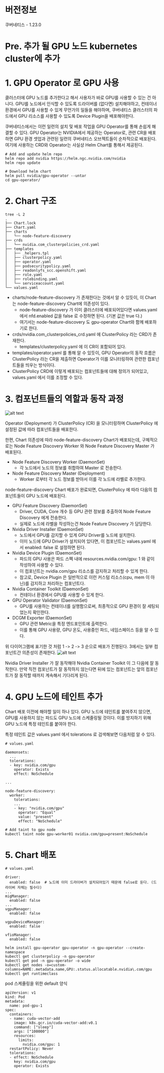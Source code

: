 # 버전정보
쿠버네티스 - 1.23.0

# Pre. 추가 될 GPU 노드 kubernetes cluster에 추가

# 1. GPU Operator 로 GPU 사용

클러스터에 GPU 노드를 추가한다고 해서 사용자가 바로 GPU를 사용할 수 있는 건 아니다. GPU를 노드에서 인식할 수 있도록 드라이버를 (없다면) 설치해야하고, 컨테이너 환경에서 GPU를 사용할 수 있게 무언가의 일들을 해야하며, 쿠버네티스 클러스터의 파드에서 GPU 리소스를 사용할 수 있도록 Device Plugin을 배포해야한다.

쿠버네티스에서는 이런 일련의 설치 및 배포 작업을 GPU Operator를 통해 손쉽게 해결할 수 있다. GPU Operator는 NVIDIA에서 제공하는 Operator로, 관련 CR을 배포하면 GPU 환경 셋업과 관련된 일련의 쿠버네티스 오브젝트들이 순차적으로 배포된다. 여기에 사용하는 CRD와 Operator는 사실상 Helm Chart를 통해서 제공된다.

```shell
# Add and update helm repo
helm repo add nvidia https://helm.ngc.nvidia.com/nvidia
helm repo update

# Download helm chart
helm pull nvidia/gpu-operator --untar
cd gpu-operator/
```

# 2. Chart 구조
```shell
tree -L 2
.
├── Chart.lock
├── Chart.yaml
├── charts
│   └── node-feature-discovery
├── crds
│   └── nvidia.com_clusterpolicies_crd.yaml
├── templates
│   ├── _helpers.tpl
│   ├── clusterpolicy.yaml
│   ├── operator.yaml
│   ├── podsecuritypolicy.yaml
│   ├── readonlyfs_scc.openshift.yaml
│   ├── role.yaml
│   ├── rolebinding.yaml
│   └── serviceaccount.yaml
└── values.yaml
```

* charts/node-feature-discovery 가 존재한다는 것에서 알 수 있듯이, 이 Chart는 node-feature-discovery Chart에 의존성이 있다.
    * node-feature-discovery 가 이미 클러스터에 배포되어있다면 values.yaml 에서 nfd.enabled 값을 false 로 수정하면 된다. (기본 값은 true 다.)
    * 여기서는 node-feature-discovery 도 gpu-operator Chart와 함께 배포하기로 한다.
* crds/nvidia.com_clusterpolicies_crd.yaml 에 ClusterPolicy 라는 CRD가 존재한다.
    * templates/clusterpolicy.yaml 에 이 CR이 포함되어 있다.
* templates/operator.yaml 를 통해 알 수 있듯이, GPU Operator의 동작 흐름은 ClusterPolicy 라는 CR을 제출하면 Operator가 이를 모니터링하여 관련한 컴포넌트들을 띄우는 방식이다.
* ClusterPolicy CRD에 이렇게 배포되는 컴포넌트들에 대해 정의가 되어있고, values.yaml 에서 이를 조정할 수 있다.

# 3. 컴포넌트들의 역할과 동작 과정
![alt text](image.png)

Operator (Deployment) 가 ClusterPolicy (CR) 을 모니터링하며 ClusterPolicy 에 설정된 값에 따라 컴포넌트들을 배포한다.

한편, Chart 의존성에 따라 node-feature-discovery Chart가 배포되는데, 구체적으로는 Node Feature Discovery Worker 와 Node Feature Discovery Master 가 배포된다.

* Node Feature Discovery Worker (DaemonSet)
    * 각 노드에서 노드의 정보를 취합하여 Master 로 전송한다.
* Node Feature Discovery Master (Deployment)
    * Worker 로부터 각 노드 정보를 받아서 이를 각 노드에 라벨로 추가한다.

node-feature-discovery Chart 배포가 완료되면, ClusterPolicy 에 따라 다음의 컴포넌트들이 GPU 노드에 배포된다.

* GPU Feature Discovery (DaemonSet)
    * Driver, CUDA, Core 개수 등 GPU 관련 정보를 추출하여 Node Feature Discovery 에게 전송한다.
    * 실제로 노드에 라벨을 작성하는건 Node Feature Discovery 가 담당한다.
* Nvidia Driver Installer (DaemonSet)
    * 노드에서 GPU를 감지할 수 있게 GPU Driver를 노드에 설치한다.
    * 이미 노드에 GPU Driver가 설치되어 있다면, 이 컴포넌트는 values.yaml 에서 enabled: false 로 설정하면 된다.
* Nvidia Device Plugin (DaemonSet)
    * 파드의 GPU 사용은 파드 스펙 내에 resources.nvidia.com/gpu: 1 와 같이 작성하여 사용할 수 있다.
    * 이 컴포넌트는 nvidia.com/gpu 리소스를 감지하고 처리할 수 있게 한다.
    * 참고로, Device Plugin 은 일반적으로 이런 커스텀 리소스(cpu, mem 이 아닌)를 감지하고 처리하는 컴포넌트다.
* Nvidia Container Toolkit (DaemonSet)
    * 컨테이너 환경에서 GPU를 사용할 수 있게 한다.
* GPU Operator Validator (DaemonSet)
    * GPU를 사용하는 컨테이너를 실행함으로써, 최종적으로 GPU 환경이 잘 세팅되었는지 확인한다.
* DCGM Exporter (DaemonSet)
    * GPU 관련 Metric을 특정 엔드포인트에 출력한다.
    * 이를 통해 GPU 사용량, GPU 온도, 사용중인 파드, 네임스페이스 등을 알 수 있다.

위 다이어그램에 표기한 것 처럼 1 -> 2 -> 3 순으로 배포가 진행된다. 3에서는 일부 컴포넌트간 의존성이 존재한다.
![alt text](image-1.png)

Nvidia Driver Installer 가 잘 동작해야 Nvidia Container Toolkit 이 그 다음에 잘 동작한다. 만약 직전 컴포넌트가 잘 동작하지 않는다면 뒤에 있는 컴포넌트는 앞의 컴포넌트가 잘 동작할 때까지 계속해서 기다리게 된다.


# 4. GPU 노드에 테인트 추가
Chart 배포 이전에 해야할 일이 하나 있다. GPU 노드에 테인트를 붙여주지 않으면, GPU를 사용하지 않는 파드도 GPU 노드에 스케줄링될 것이다. 이를 방지하기 위해 GPU 노드에 특정 테인트를 붙여야 한다.

특정 테인트 값은 values.yaml 에서 tolerations 로 검색해보면 다음처럼 알 수 있다.

``` shell
# values.yaml

daemonsets:
  ...
  tolerations:
  - key: nvidia.com/gpu
    operator: Exists
    effect: NoSchedule

...

node-feature-discovery:
  worker:
    tolerations:
    ...
    - key: "nvidia.com/gpu"
      operator: "Equal"
      value: "present"
      effect: "NoSchedule"

# Add taint to gpu node
kubectl taint node gpu-worker01 nvidia.com/gpu=present:NoSchedule
```

# 5. Chart 배포

```shell
# values.yaml

driver:
  enabled: false  # 노드에 이미 드라이버가 설치되어있기 때문에 false로 둔다. (드라이버 자체는 필수다)
...
migManager:
  enabled: false
...
vgpuManager:
  enabled: false

vgpuDeviceManager:
  enabled: false

vfioManager:
  enabled: false

helm install gpu-operator gpu-operator -n gpu-operator --create-namespace
kubectl get clusterpolicy -n gpu-operator
kubectl get pod -n gpu-operator -o wide
kubectl get nodes -o=custom-columns=NAME:.metadata.name,GPU:.status.allocatable.nvidia\.com/gpu
kubectl get runtimeclass
```

pod 스케쥴링을 위한 default 양식
```shell
apiVersion: v1
kind: Pod
metadata:
  name: pod-gpu-1
spec:
  containers:
  - name: cuda-vector-add
    image: k8s.gcr.io/cuda-vector-add:v0.1
    command: ["sleep"]
    args: ["100000"]
    resources:
      limits:
        nvidia.com/gpu: 1
  restartPolicy: Never
  tolerations:
  - effect: NoSchedule
    key: nvidia.com/gpu
    operator: Exists
```

